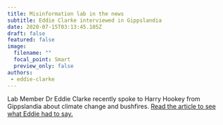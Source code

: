 ```yaml
---
title: Misinformation lab in the news
subtitle: Eddie Clarke interviewed in Gippslandia
date: 2020-07-15T03:13:45.105Z
draft: false
featured: false
image:
  filename: ""
  focal_point: Smart
  preview_only: false
authors:
 - eddie-clarke
---
```

Lab Member Dr Eddie Clarke recently spoke to Harry Hookey from Gippslandia about climate change and bushfires. [Read the article to see what Eddie had to say.](https://gippslandia.com.au/articles/like-wildfire)
